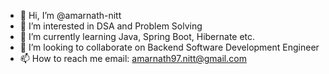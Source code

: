 - 👋 Hi, I’m @amarnath-nitt
- 👀 I’m interested in DSA and Problem Solving
- 🌱 I’m currently learning Java, Spring Boot, Hibernate etc.
- 💞️ I’m looking to collaborate on Backend Software Development Engineer
- 📫 How to reach me email: amarnath97.nitt@gmail.com
